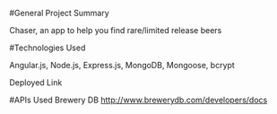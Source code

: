 #General Project Summary

Chaser, an app to help you find rare/limited release beers

#Technologies Used

Angular.js, Node.js, Express.js, MongoDB, Mongoose, bcrypt

Deployed Link



#APIs Used
Brewery DB http://www.brewerydb.com/developers/docs


